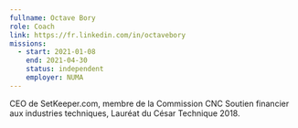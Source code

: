 ```yaml
---
fullname: Octave Bory
role: Coach
link: https://fr.linkedin.com/in/octavebory
missions:
  - start: 2021-01-08
    end: 2021-04-30
    status: independent
    employer: NUMA
---
```


CEO de SetKeeper.com, membre de la Commission CNC Soutien financier aux industries techniques, Lauréat du César Technique 2018. 
